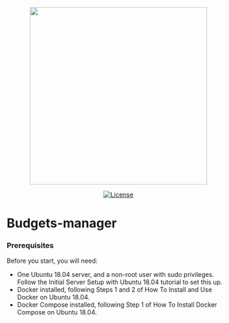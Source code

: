 <p align="center"><img src="https://2017.milano.wordcamp.org/files/2017/10/logo-motork.png" width="400"></p>

<p align="center">
<a href="https://packagist.org/packages/laravel/framework"><img src="https://poser.pugx.org/laravel/framework/license.svg" alt="License"></a>
</p>

# Budgets-manager

### Prerequisites
Before you start, you will need:

- One Ubuntu 18.04 server, and a non-root user with sudo privileges. Follow the Initial Server Setup with Ubuntu 18.04 tutorial to set this up.
- Docker installed, following Steps 1 and 2 of How To Install and Use Docker on Ubuntu 18.04.
- Docker Compose installed, following Step 1 of How To Install Docker Compose on Ubuntu 18.04.
